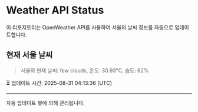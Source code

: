 
# Weather API Status

이 리포지토리는 OpenWeather API를 사용하여 서울의 날씨 정보를 자동으로 업데이트합니다.

## 현재 서울 날씨
> 서울의 현재 날씨: few clouds, 온도: 30.93°C, 습도: 62%

⏳ 업데이트 시간: 2025-08-31 04:13:36 (UTC)

---
자동 업데이트 봇에 의해 관리됩니다.
